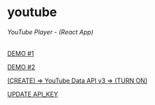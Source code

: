 # youtube
###### YouTube Player - (React App)


[DEMO #1](https://webdevelopua.github.io/youtube/)


[DEMO #2](https:///)


[(CREATE) => YouTube Data API v3 => (TURN ON)](https://console.developers.google.com/apis/library/youtube.googleapis.com)


[UPDATE API_KEY](https://github.com/WebDevelopUa/youtube/blob/4fb68796c7c3962974ca88c436717958e8666533/src/api/youtube.js#L4)
